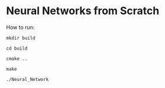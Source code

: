 # Neural Networks from Scratch

How to run:

`mkdir build`

`cd build`

`cmake ..`

`make`

`./Neural_Network`
